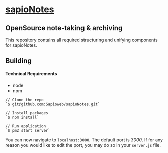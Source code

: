 [sapioNotes](https://notes.sapioweb.com/)
=========

## OpenSource note-taking & archiving

This repository contains all required structuring and unifying components for sapioNotes.

## Building
#### Technical Requirements
- node
- npm

```
// Clone the repo
`$ git@github.com:Sapioweb/sapioNotes.git`

// Install packages
`$ npm install`

// Run application
`$ pm2 start server`
```

You can now navigate to `localhost:3000`. The default port is *3000*. If for any reason you would like to edit the port, you may do so in your `server.js` file.
